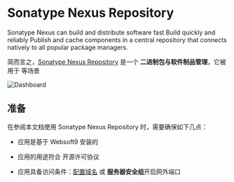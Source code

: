 # Sonatype Nexus Repository

Sonatype Nexus  can build and distribute software fast Build quickly and reliably Publish and cache components in a central repository that connects natively to all popular package managers. 

简而言之，[Sonatype Nexus Repository](https://www.sonatype.com/products/sonatype-nexus-repository) 是一个 **二进制包与软件制品管理**，它被用于    等场景


![Dashboard](https://libs.websoft9.com/Websoft9/DocsPicture/zh/nexus/nexus-gui-websoft9.webp)


## 准备

在参阅本文档使用 Sonatype Nexus Repository 时，需要确保如下几点：

- 应用是基于 Websoft9 安装的

- 应用的用途符合 [](https://some_license_url) 开源许可协议

- 应用具备访问条件：[配置域名](./guide/appsetdomain) 或 **服务器安全组**开启网外端口